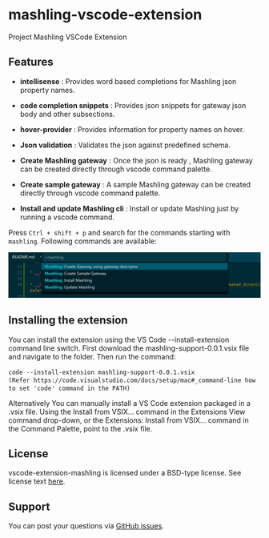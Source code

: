 # mashling-vscode-extension

Project Mashling VSCode Extension

## Features

* __intellisense__ : Provides word based completions for Mashling json property names.

* __code completion snippets__ : Provides json snippets for gateway json body and other subsections.

* __hover-provider__ : Provides information for property names on hover.

* __Json validation__ : Validates the json against predefined schema.

* __Create Mashling gateway__ : Once the json is ready , Mashling gateway can be created directly through vscode command palette.

* __Create sample gateway__ : A sample Mashling gateway can be created directly through vscode command palette.

* __Install and update Mashling cli__ : Install or update Mashling just by running a vscode command.

Press `Ctrl + shift + p` and search for the commands starting with `mashling`. Following commands are available:

![mashling-command-list.png](extras/mashling-command-list.png?raw=true)

## Installing the extension

You can install the extension using the VS Code --install-extension command line switch.
First download the mashling-support-0.0.1.vsix file and navigate to the folder. Then run the command:
```
code --install-extension mashling-support-0.0.1.vsix
(Refer https://code.visualstudio.com/docs/setup/mac#_command-line how to set 'code' command in the PATH)
```
Alternatively You can manually install a VS Code extension packaged in a .vsix file. Using the Install from VSIX... command in the Extensions View command drop-down, or the Extensions: Install from VSIX... command in the Command Palette, point to the .vsix file.

## License
vscode-extension-mashling is licensed under a BSD-type license. See license text [here](https://github.com/TIBCOSoftware/vscode-extension-mashling/blob/master/TIBCO%20LICENSE.txt).

## Support
You can post your questions via [GitHub issues](https://github.com/TIBCOSoftware/vscode-extension-mashling/issues).

